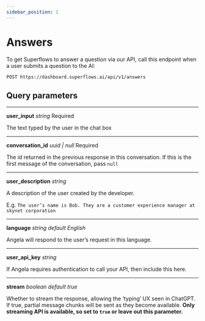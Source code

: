 ```yaml
---
sidebar_position: 1
---
```


# Answers

To get Superflows to answer a question via our API, call this endpoint when a user submits a question to the AI:

`POST https://dashboard.superflows.ai/api/v1/answers`


## Query parameters

---

**user_input** *string* Required

The text typed by the user in the chat box

---

**conversation_id** *uuid | null* Required

The id returned in the previous response in this conversation. If this is the first message of the conversation, pass `null`

---

**user_description** *string*

A description of the user created by the developer.

E.g. ```The user’s name is Bob. They are a customer experience manager at skynet corporation```

---

**language** *string default English*

Angela will respond to the user’s request in this language.

---

**user_api_key** *string*

If Angela requires authentication to call your API, then include this here.

---

**stream** *boolean default true*

Whether to stream the response, allowing the ‘typing’ UX seen in ChatGPT. If true, partial message chunks will be sent as they become available. **Only streaming API is available, so set to `true` or leave out this parameter.**
